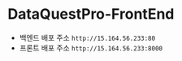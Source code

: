 # DataQuestPro-FrontEnd

- 백엔드 배포 주소
`http://15.164.56.233:80`
- 프론트 배포 주소
`http://15.164.56.233:8000`
